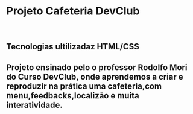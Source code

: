 <h1>Projeto Cafeteria DevClub</h1>
<br>

<h2>Tecnologias ultilizadaz HTML/CSS</h2>
<h2>Projeto ensinado pelo o professor Rodolfo Mori do Curso DevClub, onde aprendemos a criar e reproduzir na prática uma cafeteria,com menu,feedbacks,localizão e muita interatividade.</h2>
